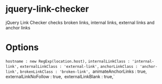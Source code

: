 # jquery-link-checker
jQuery Link Checker checks broken links, internal links, external links and anchor links

# Options
`hostname : new RegExp(location.host),`
`internalLinkClass : 'internal-link',`
`externalLinkClass : 'external-link',`
`anchorLinkClass : 'anchor-link',`
`brokenLinkClass : 'broken-link',
`animateAnchorLinks : true,`
`externalLinkNoFollow : true,`
`externalLinkBlank : true,`
